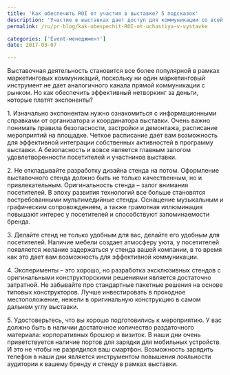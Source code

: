 ```yaml
---
title: 'Как обеспечить ROI от участия в выставке? 5 подсказок'
description: 'Участие в выставках дает доступ для коммуникации со всей аудиторией выставки. Именно на выставках компании заводят полезные знакомства с партнерами и поставщиками, встречают потенциальных клиентов, налаживают связи с существующими. Выставочная деятельность становится все более популярной в рамках маркетинговых коммуникаций, поскольку ни один маркетинговый инструмент не дает'
permalink: /ru/pr-blog/kak-obespechit-ROI-ot-uchastiya-v-vystavke

categories: ['Event-менеджмент']
date: 2017-03-07

---
```

<p>Выставочная деятельность становится все более популярной в рамках маркетинговых коммуникаций, поскольку ни один маркетинговый инструмент не дает аналогичного канала прямой коммуникации с рынком. Но как обеспечить эффективный нетворкинг за деньги, которые платят экспоненты?</p>
<p>1. Изначально экспонентам нужно ознакомиться с информационными справками от организатора и координатора выставки. Очень важно понимать правила безопасности, застройки и демонтажа, расписание мероприятий на площадке. Четкое расписание дает вам возможность для эффективной интеграции собственных активностей в программу выставки. А безопасность и вовсе является главным залогом удовлетворенности посетителей и участников выставки.</p>
<p>2. Не откладывайте разработку дизайна стенда на потом. Оформление выставочного стенда должно быть не только качественным, но и привлекательным. Оригинальность стенда &ndash; залог внимания посетителей. В эпоху развития технологий все больше становятся востребованными мультимедийные стенды. Оснащение музыкальным и графическим сопровождением, а также грамотная иллюминация повышают интерес у посетителей и способствуют запоминаемости бренда.</p>
<p>3. Делайте стенд не только удобным для вас, делайте его удобным для посетителей. Наличие мебели создает атмосферу уюта, у посетителей появляется желание задержаться у стенда вашей компании, в то время как это дает вам возможность для эффективной коммуникации.</p>
<p>4. Эксперименты &ndash; это хорошо, но разработка эксклюзивных стендов с оригинальными конструкторскими решениями является достаточно затратной. Не забывайте про стандартные пакетные решения на основе типовых конструкторов. Лучше инвестировать в проходное местоположение, нежели в оригинальную конструкцию в самом дальнем углу выставки.</p>
<p>5. Удостоверьтесь, что вы хорошо подготовились к мероприятию. У вас должно быть в наличии достаточное количество раздаточного материала: корпоративных брошюр и визиток. В наши дни очень приветствуется наличие портов для зарядки для мобильных устройств. И это не чтобы не разрядился ваш смартфон. Возможность зарядить телефон в наши дни является инструментом повышения лояльности аудитории к вашему бренду и стенду в рамках выставки.</p>

